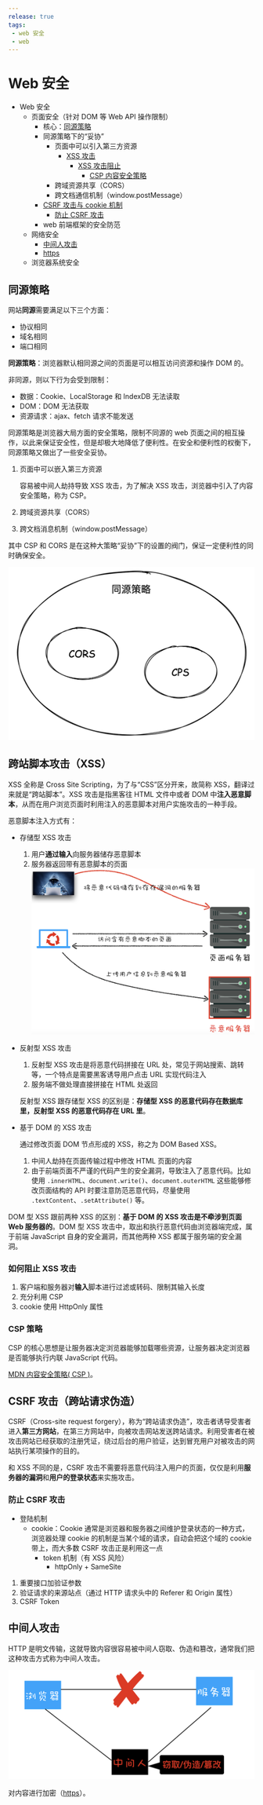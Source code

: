 ```yaml
---
release: true
tags:
 - web 安全
 - web
---
```

# Web 安全

- Web 安全
  - 页面安全（针对 DOM 等 Web API 操作限制）
    - 核心：[同源策略](#同源策略)
    - 同源策略下的“妥协”
      - 页面中可以引入第三方资源
        - [XSS 攻击](#跨站脚本攻击xss)
          - [XSS 攻击阻止](#如何阻止-xss-攻击)
            - [CSP 内容安全策略](https://developer.mozilla.org/zh-CN/docs/Web/HTTP/CSP)
      - 跨域资源共享（CORS）
      - 跨文档通信机制（window.postMessage）
    - [CSRF 攻击与 cookie 机制](#csrf-攻击与-cookie-机制)
      - [防止 CSRF 攻击](#防止-csrf-攻击)
    - web 前端框架的安全防范
  - 网络安全
    - [中间人攻击](#中间人攻击)
    - [https](../HTTP/https.md)
  - 浏览器系统安全

## 同源策略

网站**同源**需要满足以下三个方面：

- 协议相同
- 域名相同
- 端口相同

**同源策略**：浏览器默认相同源之间的页面是可以相互访问资源和操作 DOM 的。

非同源，则以下行为会受到限制：

- 数据：Cookie、LocalStorage 和 IndexDB 无法读取
- DOM：DOM 无法获取
- 资源请求：ajax、fetch 请求不能发送

同源策略是浏览器大局方面的安全策略，限制不同源的 web 页面之间的相互操作，以此来保证安全性，但是却极大地降低了便利性。在安全和便利性的权衡下，同源策略又做出了一些安全妥协。

1. 页面中可以嵌入第三方资源

   容易被中间人劫持导致 XSS 攻击，为了解决 XSS 攻击，浏览器中引入了内容安全策略，称为 CSP。

2. 跨域资源共享（CORS）
3. 跨文档消息机制（window.postMessage）

其中 CSP 和 CORS 是在这种大策略“妥协”下的设置的阀门，保证一定便利性的同时确保安全。

![图 8](./images/4b690f39c941560efb2f990d09c90d3dda3f0a161c7d2451f47827864f8b1432.png)

## 跨站脚本攻击（XSS）

XSS 全称是 Cross Site Scripting，为了与“CSS”区分开来，故简称 XSS，翻译过来就是“跨站脚本”。XSS 攻击是指黑客往 HTML 文件中或者 DOM 中**注入恶意脚本**，从而在用户浏览页面时利用注入的恶意脚本对用户实施攻击的一种手段。

恶意脚本注入方式有：

- 存储型 XSS 攻击

  1. 用户**通过输入**向服务器储存恶意脚本
  2. 服务器返回带有恶意脚本的页面
     ![图 1](./images/ae52cbb7f0f0ba754c37fb25c2c5c15767d1477f1d9652263f8ad442d2acb4d7.png)

- 反射型 XSS 攻击

  1. 反射型 XSS 攻击是将恶意代码拼接在 URL 处，常见于网站搜索、跳转等，一个特点是需要黑客诱导用户点击 URL 实现代码注入
  2. 服务端不做处理直接拼接在 HTML 处返回

  反射型 XSS 跟存储型 XSS 的区别是：**存储型 XSS 的恶意代码存在数据库里，反射型 XSS 的恶意代码存在 URL 里**。

- 基于 DOM 的 XSS 攻击
  
  通过修改页面 DOM 节点形成的 XSS，称之为 DOM Based XSS。

  1. 中间人劫持在页面传输过程中修改 HTML 页面的内容
  2. 由于前端页面不严谨的代码产生的安全漏洞，导致注入了恶意代码。比如使用 `.innerHTML`、`document.write()`、`document.outerHTML` 这些能够修改页面结构的 API 时要注意防范恶意代码，尽量使用 `.textContent`、`.setAttribute()` 等。

DOM 型 XSS 跟前两种 XSS 的区别：**基于 DOM 的 XSS 攻击是不牵涉到页面 Web 服务器的**。DOM 型 XSS 攻击中，取出和执行恶意代码由浏览器端完成，属于前端 JavaScript 自身的安全漏洞，而其他两种 XSS 都属于服务端的安全漏洞。

### 如何阻止 XSS 攻击

1. 客户端和服务器对**输入**脚本进行过滤或转码、限制其输入长度
2. 充分利用 CSP
3. cookie 使用 HttpOnly 属性

### CSP 策略

CSP 的核心思想是让服务器决定浏览器能够加载哪些资源，让服务器决定浏览器是否能够执行内联 JavaScript 代码。

[MDN 内容安全策略( CSP )](https://developer.mozilla.org/zh-CN/docs/Web/HTTP/CSP)。

## CSRF 攻击（跨站请求伪造）

CSRF（Cross-site request forgery），称为“跨站请求伪造”，攻击者诱导受害者进入**第三方网站**，在第三方网站中，向被攻击网站发送跨站请求。利用受害者在被攻击网站已经获取的注册凭证，绕过后台的用户验证，达到冒充用户对被攻击的网站执行某项操作的目的。

和 XSS 不同的是，CSRF 攻击不需要将恶意代码注入用户的页面，仅仅是利用**服务器的漏洞**和**用户的登录状态**来实施攻击。




### 防止 CSRF 攻击

- 登陆机制
   - cookie：Cookie 通常是浏览器和服务器之间维护登录状态的一种方式，浏览器处理 cookie 的机制是当某个域的请求，自动会把这个域的 cookie 带上，而大多数 CSRF 攻击正是利用这一点
      - token 机制（有 XSS 风险） 
        - httpOnly + SameSite
1. 重要接口加验证参数
2. 验证请求的来源站点（通过 HTTP 请求头中的 Referer 和 Origin 属性）
3. CSRF Token

## 中间人攻击

HTTP 是明文传输，这就导致内容很容易被中间人窃取、伪造和篡改，通常我们把这种攻击方式称为中间人攻击。

![图 3](./images/104aec457857fcb4136af9bfdfb9d7ce2707aa9a1c55922cdb8883ca6de440f0.png)  

对内容进行加密（[https](../HTTP/https.md)）。